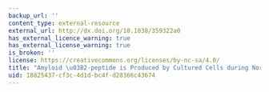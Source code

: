 ```yaml
---
backup_url: ''
content_type: external-resource
external_url: http://dx.doi.org/10.1038/359322a0
has_external_licence_warning: true
has_external_license_warning: true
is_broken: ''
license: https://creativecommons.org/licenses/by-nc-sa/4.0/
title: "Amyloid \u03B2-peptide is Produced by Cultured Cells during Normal Metabolism"
uid: 18825437-cf3c-4d1d-bc4f-d28366c43674
---
```

